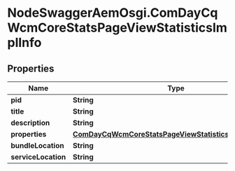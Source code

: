 # NodeSwaggerAemOsgi.ComDayCqWcmCoreStatsPageViewStatisticsImplInfo

## Properties

Name | Type | Description | Notes
------------ | ------------- | ------------- | -------------
**pid** | **String** |  | [optional] 
**title** | **String** |  | [optional] 
**description** | **String** |  | [optional] 
**properties** | [**ComDayCqWcmCoreStatsPageViewStatisticsImplProperties**](ComDayCqWcmCoreStatsPageViewStatisticsImplProperties.md) |  | [optional] 
**bundleLocation** | **String** |  | [optional] 
**serviceLocation** | **String** |  | [optional] 


